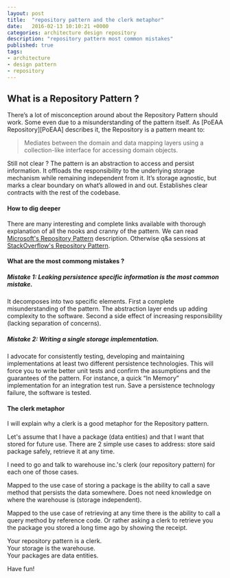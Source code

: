 ```yaml
---
layout: post
title:  "repository pattern and the clerk metaphor"
date:   2016-02-13 10:10:21 +0000
categories: architecture design repository
description: "repository pattern most common mistakes"
published: true
tags:
- architecture
- design pattern
- repository
---
```


## What is a Repository Pattern ?

There’s a lot of misconception around about the Repository Pattern should work. Some even due to a misunderstanding of the pattern itself. As [PoEAA Repository][PoEAA] describes it, the Repository is a pattern meant to:

> Mediates between the domain and data mapping layers using a collection-like interface for accessing domain objects.

Still not clear ?
The pattern is an abstraction to access and persist information. It offloads the responsibility to the underlying storage mechanism while remaining independent from it. It’s storage agnostic, but marks a clear boundary on what’s allowed in and out. Establishes clear contracts with the rest of the codebase.

#### How to dig deeper

There are many interesting and complete links available with thorough explanation of all the nooks and cranny of the pattern. We can read [Microsoft's Repository Pattern][Microsoft's Repository Pattern] description. Otherwise q&a sessions at [StackOverflow's Repository Pattern][StackOverflow's Repository Pattern].

#### What are the most commong mistakes ?

##### Mistake 1: Leaking persistence specific information is the most common mistake.

It decomposes into two specific elements.
First a complete misunderstanding of the pattern. The abstraction layer ends up adding complexity to the software. Second a side effect of increasing responsibility (lacking separation of concerns).

##### Mistake 2: Writing a single storage implementation.

I advocate for consistently testing, developing and maintaining implementations at least two different persistence technologies. This will force you to write better unit tests and confirm the assumptions and the guarantees of the pattern. For instance, a quick “In Memory” implementation for an integration test run. Save a persistence technology failure, the software is tested.

#### The clerk metaphor

I will explain why a clerk is a good metaphor for the Repository pattern.

Let's assume that I have a package (data entities) and that I want that stored for future use. There are 2 simple use cases to address: store said package safely, retrieve it at any time.

I need to go and talk to warehouse inc.'s clerk (our repository pattern) for each one of those cases.

Mapped to the use case of storing a package is the ability to call a save method that persists the data somewhere. Does not need knowledge on where the warehouse is (storage independent).

Mapped to the use case of retrieving at any time there is the ability to call a query method by reference code. Or rather asking a clerk to retrieve you the package you stored a long time ago by showing the receipt.

Your repository pattern is a clerk.  
Your storage is the warehouse.  
Your packages are data entities.  

Have fun!

[PoEAA Repository]: http://www.martinfowler.com/eaaCatalog/repository.html
[Microsoft's Repository Pattern]:https://msdn.microsoft.com/en-us/library/ff649690.aspx
[StackOverflow's Repository Pattern]:http://stackoverflow.com/questions/tagged/repository-pattern
